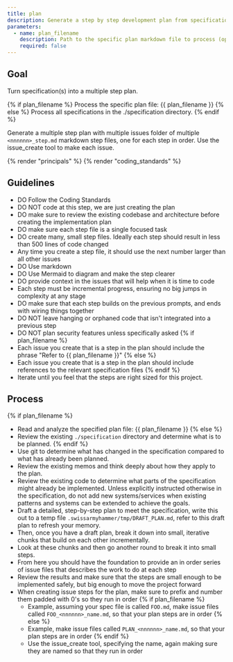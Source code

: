 ```yaml
---
title: plan
description: Generate a step by step development plan from specification(s).
parameters:
  - name: plan_filename
    description: Path to the specific plan markdown file to process (optional)
    required: false
---
```


## Goal

Turn specification(s) into a multiple step plan.

{% if plan_filename %}
Process the specific plan file: {{ plan_filename }}
{% else %}
Process all specifications in the ./specification directory.
{% endif %}

Generate a multiple step plan with multiple issues folder of multiple `<nnnnnn>_step.md` markdown step files, one for each step in order. Use the issue_create tool to make each issue.

{% render "principals" %}
{% render "coding_standards" %}

## Guidelines

- DO Follow the Coding Standards
- DO NOT code at this step, we are just creating the plan
- DO make sure to review the existing codebase and architecture before creating the implementation plan
- DO make sure each step file is a single focused task
- DO create many, small step files. Ideally each step should result in less than 500 lines of code changed
- Any time you create a step file, it should use the next number larger than all other issues
- DO Use markdown
- DO Use Mermaid to diagram and make the step clearer
- DO provide context in the issues that will help when it is time to code
- Each step must be incremental progress, ensuring no big jumps in complexity at any stage
- DO make sure that each step builds on the previous prompts, and ends with wiring things together
- DO NOT leave hanging or orphaned code that isn't integrated into a previous step
- DO NOT plan security features unless specifically asked
{% if plan_filename %}
- Each issue you create that is a step in the plan should include the phrase "Refer to {{ plan_filename }}"
{% else %}
- Each issue you create that is a step in the plan should include references to the relevant specification files
{% endif %}
- Iterate until you feel that the steps are right sized for this project.

## Process

{% if plan_filename %}
- Read and analyze the specified plan file: {{ plan_filename }}
{% else %}
- Review the existing `./specification` directory and determine what is to be planned.
{% endif %}
- Use git to determine what has changed in the specification compared to what has already been planned.
- Review the existing memos and think deeply about how they apply to the plan.
- Review the existing code to determine what parts of the specification might already be implemented.  Unless explicitly instructed otherwise in the specification, do not add new systems/services when existing patterns and systems can be extended to achieve the goals.
- Draft a detailed, step-by-step plan to meet the specification, write this out to a temp file `.swissarmyhammer/tmp/DRAFT_PLAN.md`, refer to this draft plan to refresh your memory.
- Then, once you have a draft plan, break it down into small, iterative chunks that build on each other incrementally.
- Look at these chunks and then go another round to break it into small steps.
- From here you should have the foundation to provide an in order series of issue files that describes the work to do at each step
- Review the results and make sure that the steps are small enough to be implemented safely, but big enough to move the project forward
- When creating issue steps for the plan, make sure to prefix and number them padded with 0's so they run in order
{% if plan_filename %}
  - Example, assuming your spec file is called `FOO.md`, make issue files called `FOO_<nnnnnn>_name.md`, so that your plan steps are in order
{% else %}
  - Example, make issue files called `PLAN_<nnnnnn>_name.md`, so that your plan steps are in order
{% endif %}
  - Use the issue_create tool, specifying the name, again making sure they are named so that they run in order
